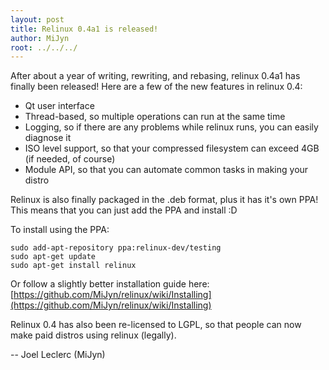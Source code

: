 ```yaml
---
layout: post
title: Relinux 0.4a1 is released!
author: MiJyn
root: ../../../
---
```

After about a year of writing, rewriting, and rebasing, relinux 0.4a1 has finally been released!
Here are a few of the new features in relinux 0.4:

 * Qt user interface
 * Thread-based, so multiple operations can run at the same time
 * Logging, so if there are any problems while relinux runs, you can easily diagnose it
 * ISO level support, so that your compressed filesystem can exceed 4GB (if needed, of course)
 * Module API, so that you can automate common tasks in making your distro

Relinux is also finally packaged in the .deb format, plus it has it's own PPA!
This means that you can just add the PPA and install :D

To install using the PPA:

    sudo add-apt-repository ppa:relinux-dev/testing
    sudo apt-get update
    sudo apt-get install relinux

Or follow a slightly better installation guide here: [https://github.com/MiJyn/relinux/wiki/Installing](https://github.com/MiJyn/relinux/wiki/Installing)

Relinux 0.4 has also been re-licensed to LGPL, so that people can now make paid distros using relinux (legally).

-- Joel Leclerc (MiJyn)
